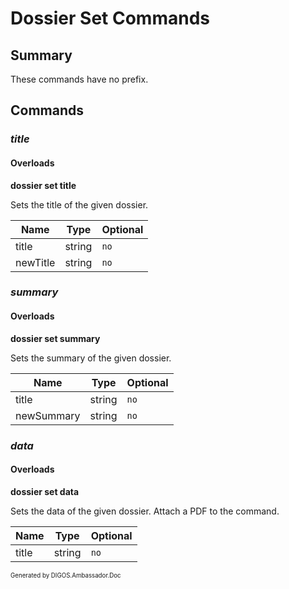 ﻿Dossier Set Commands
====================
## Summary
These commands have no prefix.

## Commands
### *title*
#### Overloads
**dossier set title**

Sets the title of the given dossier.

| Name | Type | Optional |
| --- | --- | --- |
| title | string | `no` |
| newTitle | string | `no` |

### *summary*
#### Overloads
**dossier set summary**

Sets the summary of the given dossier.

| Name | Type | Optional |
| --- | --- | --- |
| title | string | `no` |
| newSummary | string | `no` |

### *data*
#### Overloads
**dossier set data**

Sets the data of the given dossier. Attach a PDF to the command.

| Name | Type | Optional |
| --- | --- | --- |
| title | string | `no` |

<sub><sup>Generated by DIGOS.Ambassador.Doc</sup></sub>